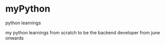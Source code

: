 # myPython
python learnings

my python learnings from scratch to be the backend developer from june onwards
